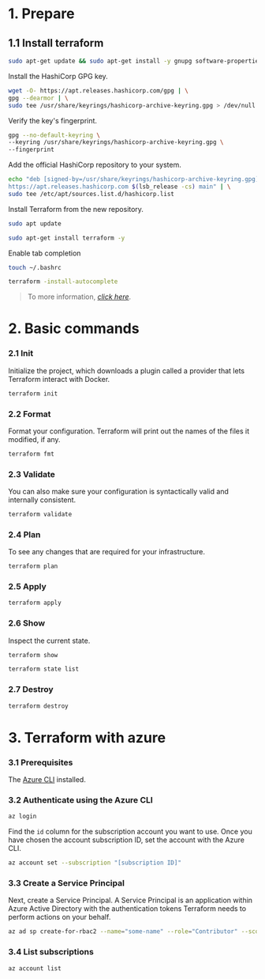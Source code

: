 # 1. Prepare
## 1.1 Install terraform
```bash
sudo apt-get update && sudo apt-get install -y gnupg software-properties-common
```
Install the HashiCorp GPG key.
```bash
wget -O- https://apt.releases.hashicorp.com/gpg | \
gpg --dearmor | \
sudo tee /usr/share/keyrings/hashicorp-archive-keyring.gpg > /dev/null
```
Verify the key's fingerprint.
```bash
gpg --no-default-keyring \
--keyring /usr/share/keyrings/hashicorp-archive-keyring.gpg \
--fingerprint
```
Add the official HashiCorp repository to your system. 
```bash
echo "deb [signed-by=/usr/share/keyrings/hashicorp-archive-keyring.gpg] \
https://apt.releases.hashicorp.com $(lsb_release -cs) main" | \
sudo tee /etc/apt/sources.list.d/hashicorp.list
```
Install Terraform from the new repository.
```bash
sudo apt update
```
```bash
sudo apt-get install terraform -y
```
Enable tab completion
```bash
touch ~/.bashrc
```
```bash
terraform -install-autocomplete
```
>To more information, [*click here*](https://developer.hashicorp.com/terraform/tutorials/azure-get-started/install-cli).

# 2. Basic commands
### 2.1 Init
Initialize the project, which downloads a plugin called a provider that lets Terraform interact with Docker.
```bash
terraform init
```

### 2.2 Format
Format your configuration. Terraform will print out the names of the files it modified, if any.
```bash
terraform fmt
```

### 2.3 Validate
You can also make sure your configuration is syntactically valid and internally consistent.
```bash
terraform validate
```

### 2.4 Plan
To see any changes that are required for your infrastructure.
```bash
terraform plan
```

### 2.5 Apply
```bash
terraform apply
```

### 2.6 Show
Inspect the current state.
```bash
terraform show
```
```bash
terraform state list
```

### 2.7 Destroy
```bash
terraform destroy
```

# 3. Terraform with azure
### 3.1 Prerequisites
The [Azure CLI](https://learn.microsoft.com/en-us/cli/azure/) installed.

### 3.2 Authenticate using the Azure CLI
```bash
az login
```

Find the `id` column for the subscription account you want to use.
Once you have chosen the account subscription ID, set the account with the Azure CLI.
```bash
az account set --subscription "[subscription ID]"
```
### 3.3 Create a Service Principal
Next, create a Service Principal. A Service Principal is an application within Azure Active Directory with the
authentication tokens Terraform needs to perform actions on your behalf.
```bash
az ad sp create-for-rbac2 --name="some-name" --role="Contributor" --scopes="/subscriptions/<SUBSCRIPTION_ID>"
```

### 3.4  List subscriptions
```bash
az account list
```
